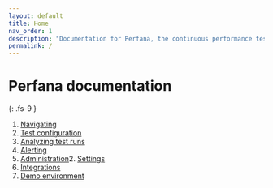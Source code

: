 ```yaml
---
layout: default
title: Home
nav_order: 1
description: "Documentation for Perfana, the continuous performance testing dashboard"
permalink: /
---
```


# Perfana documentation
{: .fs-9 }

1. [Navigating](https://docs.perfana.io/docs/navigating/navigating.html)
2. [Test configuration](https://docs.perfana.io/docs/testconfiguration/testconfiguration.html)
2. [Analyzing test runs](https://docs.perfana.io/docs/analysing/analysing.html)
2. [Alerting](https://docs.perfana.io/docs/alerts/alerts.html)
2. [Administration](https://docs.perfana.io/docs/administration/administration.html)2. [Settings](https://docs.perfana.io/docs/administration/settings.html)
2. [Integrations](https://docs.perfana.io/docs/integrations/integrations.html)
2. [Demo environment](https://docs.perfana.io/docs/demo.html)




